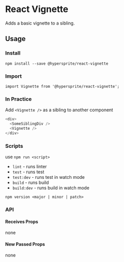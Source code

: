 # React Vignette

Adds a basic vignette to a sibling.

## Usage

### Install
```npm install --save @hypersprite/react-vignette```

### Import
```import Vignette from '@hypersprite/react-vignette';```

### In Practice
Add ```<Vignette />``` as a sibling to another component

```js
<div>
  <SomeSiblingDiv />
  <Vignette />
</div>
```

### Scripts

use `npm run <script>`

* `lint` - runs linter
* `test` - runs test
* `test:dev` - runs test in watch mode
* `build` - runs build
* `build:dev` - runs build in watch mode

`npm version <major | minor | patch>`

### API

#### Receives Props

none

#### New Passed Props

none
